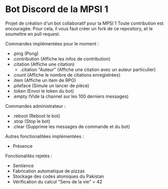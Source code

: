 # Bot Discord de la MPSI 1

Projet de création d'un bot collaboratif pour la MPSI 1
Toute contribution est encouragée.
Pour cela, il vous faut créer un fork de ce repository, et le soumettre en pull request.


Commandes implémentées pour le moment :
 - .ping (Pong)
 - .contribution (Affiche les infos de contribution)
 - .citation (Affiche une citation)
   - .citation "Auteur" (Affiche une citation avec un auteur particulier)
 - .count (Affiche le nombre de citations enregistrées)
 - .item (Affiche un item de RPG)
 - .pileface (Simule un lancer de pièce)
 - .token (Envoi le token du bot)
 - .empty (Vide la channel sur les 100 derniers messages)


Commandes administrateur :
 - .reboot (Reboot le bot)
 - .stop (Stop le bot)
 - .clear (Supprime les messages de commande et du bot)


Autres fonctionalitées implémentées :
 - Présence


Fonctionalités rejetés :
 - Sentience
 - Fabrication automatique de pizzas
 - Stockage des codes atomiques du Pakistan
 - Vérification du calcul "Sens de la vie" = 42